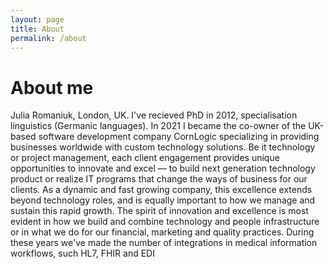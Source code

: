```yaml
---
layout: page
title: About
permalink: /about
---
```


# About me

Julia Romaniuk, London, UK. I've recieved PhD in 2012, specialisation linguistics (Germanic languages). In 2021 I became the co-owner of the UK-based software development company CornLogic specializing in providing businesses worldwide with custom technology solutions. Be it technology or project management, each client engagement provides unique opportunities to innovate and excel — to build next generation technology product or realize IT programs that change the ways of business for our clients.
As a dynamic and fast growing company, this excellence extends beyond technology roles, and is equally important to how we manage and sustain this rapid growth. The spirit of innovation and excellence is most evident in how we build and combine technology and people infrastructure or in what we do for our financial, marketing and quality practices. During these years we've made the number of integrations in medical information workflows, such HL7, FHIR and EDI
